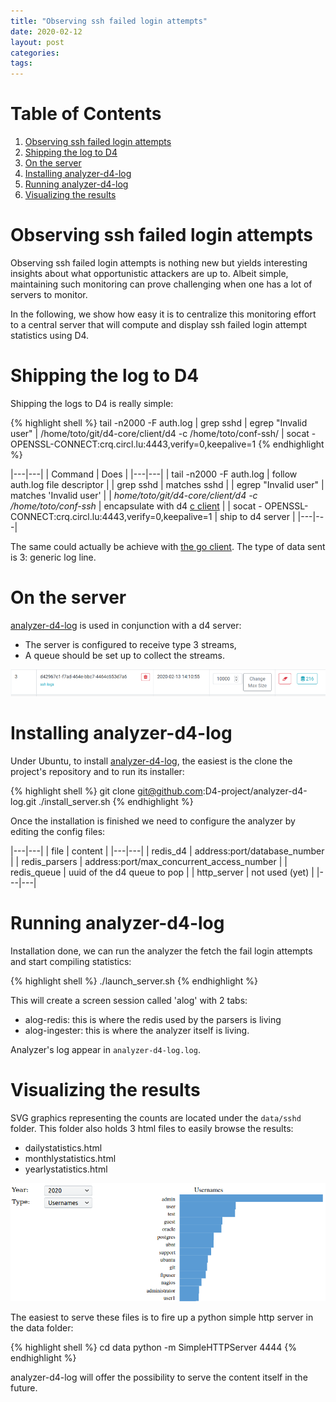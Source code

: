 ```yaml
---
title: "Observing ssh failed login attempts"
date: 2020-02-12
layout: post
categories: 
tags: 
---
```


# Table of Contents

1.  [Observing ssh failed login attempts](#org7432156)
2.  [Shipping the log to D4](#org3bca60a)
3.  [On the server](#org5d91326)
4.  [Installing analyzer-d4-log](#org6655c79)
5.  [Running analyzer-d4-log](#orgafca479)
6.  [Visualizing the results](#orgd5cda11)


<a id="org7432156"></a>

# Observing ssh failed login attempts

Observing ssh failed login attempts is nothing new but yields interesting
insights about what opportunistic attackers are up to. Albeit simple,
maintaining such monitoring can prove challenging when one has a lot of servers
to monitor.

In the following, we show how easy it is to centralize this monitoring effort to a central
server that will compute and display ssh failed login attempt statistics using D4.


<a id="org3bca60a"></a>

# Shipping the log to D4

Shipping the logs to D4 is really simple:

{% highlight shell %}
tail -n2000 -F auth.log | grep sshd | egrep "Invalid user" | /home/toto/git/d4-core/client/d4 -c /home/toto/conf-ssh/ | socat - OPENSSL-CONNECT:crq.circl.lu:4443,verify=0,keepalive=1
{% endhighlight %}

|---|---|
| Command | Does |
|---|---|
| tail -n2000 -F auth.log | follow auth.log file descriptor |
| grep sshd | matches sshd |
| egrep "Invalid user" | matches 'Invalid user' |
| *home/toto/git/d4-core/client/d4 -c /home/toto/conf-ssh* | encapsulate with d4 [c client](https://github.com/D4-project/d4-core) |
| socat - OPENSSL-CONNECT:crq.circl.lu:4443,verify=0,keepalive=1 | ship to d4 server |
|---|---|

The same could actually be achieve with [the go client](https://github.com/D4-project/d4-goclient). The type of data sent is
3: generic log line.


<a id="org5d91326"></a>

# On the server

[analyzer-d4-log](https://github.com/D4-project/analyzer-d4-log) is used in conjunction with a d4 server:

-   The server is configured to receive type 3 streams,
-   A queue should be set up to collect the streams.

![img](/assets/images/analyzer-d4-log-server1.png "Type 3 redis queue")


<a id="org6655c79"></a>

# Installing analyzer-d4-log

Under Ubuntu, to install [analyzer-d4-log](https://github.com/D4-project/analyzer-d4-log), the easiest is the clone the project's
repository and to run its installer:

{% highlight shell %}
git clone git@github.com:D4-project/analyzer-d4-log.git
./install_server.sh
{% endhighlight %}

Once the installation is finished we need to configure the analyzer by editing the config files:

|---|---|
| file | content |
|---|---|
| redis\_d4 | address:port/database\_number |
| redis\_parsers | address:port/max\_concurrent\_access\_number |
| redis\_queue | uuid of the d4 queue to pop |
| http\_server | not used (yet) |
|---|---|


<a id="orgafca479"></a>

# Running analyzer-d4-log

Installation done, we can run the analyzer the fetch the fail login attempts and
start compiling statistics:

{% highlight shell %}
./launch_server.sh
{% endhighlight %}

This will create a screen session called 'alog' with 2 tabs:

-   alog-redis: this is where the redis used by the parsers is living
-   alog-ingester: this is where the analyzer itself is living.

Analyzer's log appear in `analyzer-d4-log.log`.


<a id="orgd5cda11"></a>

# Visualizing the results

SVG graphics representing the counts are located under the `data/sshd` folder.
This folder also holds 3 html files to easily browse the results:

-   dailystatistics.html
-   monthlystatistics.html
-   yearlystatistics.html

![img](/assets/images/analyzer-d4-log.png "generated html and svg")

The easiest to serve these files is to fire up a python simple http server in the data folder:

{% highlight shell %}
cd data
python -m SimpleHTTPServer 4444
{% endhighlight %}

analyzer-d4-log will offer the possibility to serve the content itself in the future.
